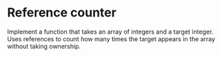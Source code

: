 # Reference counter

Implement a function that takes an array of integers and a target integer. Uses references to count how many times the target appears in the array without taking ownership.